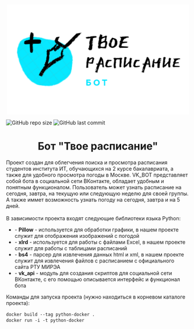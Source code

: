 <img src="logo.png" style="display: block;margin: 0 auto;">

![GitHub repo size](https://img.shields.io/github/repo-size/pe4enka2515/VK_BOT_time-weath?logo=GitHub&logoColor=%230e7fc0) ![GitHub last commit](https://img.shields.io/github/last-commit/pe4enka2515/VK_BOT_time-weath?logo=GitHub&logoColor=%234cc61e)

<h1 style="text-align: center">Бот "Твое расписание"</h1>
Проект создан для облегчения поиска и просмотра расписания студентов института ИТ, обучающихся на 2 курсе бакалавриата, а также для удобного просмотра погоды в Москве.
VK_BOT представляет собой бота в социальной сети ВКонтакте, обладает удобным и понятным функционалом. 
Пользователь может узнать расписание на сегодня, завтра, на текущую или следующую неделю для своей группы. А также иммет возможность узнать погоду на сегодня, завтра и на 5 дней.
<br><br>В зависимости проекта входят следующие библиотеки языка Python:
    <ul>
    <li>- <b>Pillow</b> - используется для обработки графики, в нашем проекте служит для отображения изображений с погодой</li>
    <li>- <b>xlrd</b> - используется для работы с файлами Excel, в нашем проекте служит для работы с таблицами расписаний</li>
    <li>- <b>bs4</b> - парсер для извлечения данных html и xml, в нашем проекте служит для извлечения файлов с расписанием с официального сайта РТУ МИРЭА</li>
    <li>- <b>vk_api</b> - модуль для создания скриптов для социальной сети ВКонтакте, с его помощью описывается интерфейс и функционал бота</li>
    </ul>

Команды для запуска проекта (нужно находиться в корневом каталоге проекта):
    
    docker build --tag python-docker .
    docker run -i -t python-docker
